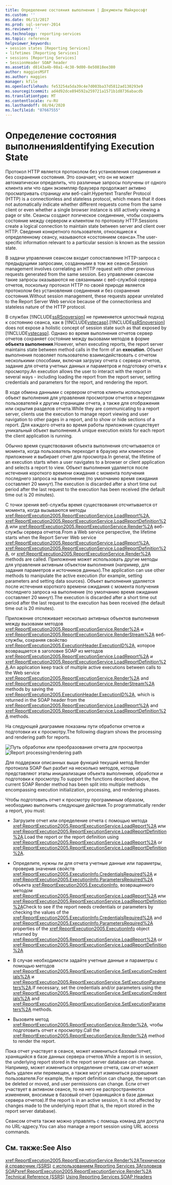 ```yaml
---
title: Определение состояния выполнения | Документы Майкрософт
ms.custom: ''
ms.date: 06/13/2017
ms.prod: sql-server-2014
ms.reviewer: ''
ms.technology: reporting-services
ms.topic: reference
helpviewer_keywords:
- session states [Reporting Services]
- lifetimes [Reporting Services]
- sessions [Reporting Services]
- SessionHeader SOAP header
ms.assetid: d8143a4b-08a1-4c38-9d00-8e50818ee380
author: maggiesMSFT
ms.author: maggies
manager: kfile
ms.openlocfilehash: fe53254a5da39c4e7d003ba37d5812ad130293e9
ms.sourcegitcommit: ad4d92dce894592a259721a1571b1d8736abacdb
ms.translationtype: MT
ms.contentlocale: ru-RU
ms.lasthandoff: 08/04/2020
ms.locfileid: "87667555"
---
```

# <a name="identifying-execution-state"></a><span data-ttu-id="5baca-102">Определение состояния выполнения</span><span class="sxs-lookup"><span data-stu-id="5baca-102">Identifying Execution State</span></span>
  <span data-ttu-id="5baca-103">Протокол HTTP является протоколом без установления соединения и без сохранения состояния. Это означает, что он не может автоматически определить, что различные запросы получены от одного клиента или что один экземпляр браузера продолжает активно просматривать страницу или веб-сайт.</span><span class="sxs-lookup"><span data-stu-id="5baca-103">Hypertext Transfer Protocol (HTTP) is a connectionless and stateless protocol, which means that it does not automatically indicate whether different requests come from the same client or even whether a single browser instance is still actively viewing a page or site.</span></span> <span data-ttu-id="5baca-104">Сеансы создают логическое соединение, чтобы сохранять состояние между сервером и клиентом по протоколу HTTP.</span><span class="sxs-lookup"><span data-stu-id="5baca-104">Sessions create a logical connection to maintain state between server and client over HTTP.</span></span> <span data-ttu-id="5baca-105">Сведения конкретного пользователя, относящиеся к определенному сеансу, называются «состоянием сеанса».</span><span class="sxs-lookup"><span data-stu-id="5baca-105">The user-specific information relevant to a particular session is known as the session state.</span></span>

 <span data-ttu-id="5baca-106">В задачи управления сеансом входит сопоставление HTTP-запроса с предыдущими запросами, созданными в том же сеансе.</span><span class="sxs-lookup"><span data-stu-id="5baca-106">Session management involves correlating an HTTP request with other previous requests generated from the same session.</span></span> <span data-ttu-id="5baca-107">Без управления сеансом такие запросы оказываются не связанными с веб-службой сервера отчетов, поскольку протокол HTTP по своей природе является протоколом без установления соединения и без сохранения состояния.</span><span class="sxs-lookup"><span data-stu-id="5baca-107">Without session management, these requests appear unrelated to the Report Server Web service because of the connectionless and stateless nature of the HTTP protocol.</span></span>

 <span data-ttu-id="5baca-108">В службах [!INCLUDE[ssRSnoversion](../../includes/ssrsnoversion-md.md)] не применяется целостный подход к состоянию сеанса, как в [!INCLUDE[vstecasp](../../includes/vstecasp-md.md)].</span><span class="sxs-lookup"><span data-stu-id="5baca-108">[!INCLUDE[ssRSnoversion](../../includes/ssrsnoversion-md.md)] does not expose a holistic concept of session state such as that exposed by [!INCLUDE[vstecasp](../../includes/vstecasp-md.md)].</span></span> <span data-ttu-id="5baca-109">Однако во время выполнения отчетов сервер отчетов сохраняет состояние между вызовами методов в форме **объекта выполнения**.</span><span class="sxs-lookup"><span data-stu-id="5baca-109">However, when executing reports, the report server maintains state between method calls in the form of an **execution**.</span></span> <span data-ttu-id="5baca-110">Объект выполнения позволяет пользователю взаимодействовать с отчетом несколькими способами, включая загрузку отчета с сервера отчетов, задание для отчета учетных данных и параметров и подготовку отчета к просмотру.</span><span class="sxs-lookup"><span data-stu-id="5baca-110">An execution allows the user to interact with the report in several ways - including loading the report from the report server, setting credentials and parameters for the report, and rendering the report.</span></span>

 <span data-ttu-id="5baca-111">В ходе обмена данными с сервером отчетов клиенты используют объект выполнения для управления просмотром отчетов и переходами пользователей к другим страницам отчета, а также для отображения или скрытия разделов отчета.</span><span class="sxs-lookup"><span data-stu-id="5baca-111">While they are communicating to a report server, clients use the execution to manage report viewing and user navigation to other pages in a report, and to show or hide sections of a report.</span></span> <span data-ttu-id="5baca-112">Для каждого отчета во время работы приложения существует уникальный объект выполнения.</span><span class="sxs-lookup"><span data-stu-id="5baca-112">A unique execution exists for each report the client application is running.</span></span>

 <span data-ttu-id="5baca-113">Обычно время существования объекта выполнения отсчитывается от момента, когда пользователь переходит в браузер или клиентское приложение и выбирает отчет для просмотра.</span><span class="sxs-lookup"><span data-stu-id="5baca-113">In general, the lifetime of an execution starts when a user navigates to a browser or client application and selects a report to view.</span></span> <span data-ttu-id="5baca-114">Объект выполнения удаляется после истечения короткого времени ожидания с момента получения последнего запроса на выполнение (по умолчанию время ожидания составляет 20 минут).</span><span class="sxs-lookup"><span data-stu-id="5baca-114">The execution is discarded after a short time out period after the last request to the execution has been received (the default time out is 20 minutes).</span></span>

 <span data-ttu-id="5baca-115">С точки зрения веб-службы время существования отсчитывается от момента, когда вызываются методы <xref:ReportExecution2005.ReportExecutionService.LoadReport%2A>, <xref:ReportExecution2005.ReportExecutionService.LoadReportDefinition%2A> или <xref:ReportExecution2005.ReportExecutionService.Render%2A> веб-службы сервера отчетов.</span><span class="sxs-lookup"><span data-stu-id="5baca-115">From a Web service perspective, the lifetime starts when the Report Server Web service <xref:ReportExecution2005.ReportExecutionService.LoadReport%2A>, <xref:ReportExecution2005.ReportExecutionService.LoadReportDefinition%2A>, or <xref:ReportExecution2005.ReportExecutionService.Render%2A> methods are called.</span></span> <span data-ttu-id="5baca-116">Приложение может использовать другие методы для управления активным объектом выполнения (например, для задания параметров и источников данных).</span><span class="sxs-lookup"><span data-stu-id="5baca-116">The application can use other methods to manipulate the active execution (for example, setting parameters and setting data sources).</span></span> <span data-ttu-id="5baca-117">Объект выполнения удаляется после истечения короткого времени ожидания с момента получения последнего запроса на выполнение (по умолчанию время ожидания составляет 20 минут).</span><span class="sxs-lookup"><span data-stu-id="5baca-117">The execution is discarded after a short time out period after the last request to the execution has been received (the default time out is 20 minutes).</span></span>

 <span data-ttu-id="5baca-118">Приложение отслеживает несколько активных объектов выполнения между вызовами методов <xref:ReportExecution2005.ReportExecutionService.Render%2A> и <xref:ReportExecution2005.ReportExecutionService.RenderStream%2A> веб-службы, сохраняя свойство <xref:ReportExecution2005.ExecutionHeader.ExecutionID%2A>, которое возвращается в заголовке SOAP из методов <xref:ReportExecution2005.ReportExecutionService.LoadReport%2A> и <xref:ReportExecution2005.ReportExecutionService.LoadReportDefinition%2A>.</span><span class="sxs-lookup"><span data-stu-id="5baca-118">An application keep track of multiple active executions between calls to the Web service <xref:ReportExecution2005.ReportExecutionService.Render%2A> and <xref:ReportExecution2005.ReportExecutionService.RenderStream%2A> methods by saving the <xref:ReportExecution2005.ExecutionHeader.ExecutionID%2A>, which is returned in the SOAP header from the <xref:ReportExecution2005.ReportExecutionService.LoadReport%2A> and <xref:ReportExecution2005.ReportExecutionService.LoadReportDefinition%2A> methods.</span></span>

 <span data-ttu-id="5baca-119">На следующей диаграмме показаны пути обработки отчетов и подготовки их к просмотру.</span><span class="sxs-lookup"><span data-stu-id="5baca-119">The following diagram shows the processing and rendering path for reports.</span></span>

 <span data-ttu-id="5baca-120">![Путь обработки или преобразования отчета для просмотра](../../../2014/reporting-services/media/rs-render-process-diagram.gif "Путь обработки или преобразования отчета для просмотра")</span><span class="sxs-lookup"><span data-stu-id="5baca-120">![Report processing/rendering path](../../../2014/reporting-services/media/rs-render-process-diagram.gif "Report processing/rendering path")</span></span>

 <span data-ttu-id="5baca-121">Для поддержки описанных выше функций текущий метод Render протокола SOAP был разбит на несколько методов, которые представляют этапы инициализации объекта выполнения, обработки и подготовки к просмотру.</span><span class="sxs-lookup"><span data-stu-id="5baca-121">To support the functions described above, the current SOAP Render method has been split into multiple methods encompassing execution initialization, processing, and rendering phases.</span></span>

 <span data-ttu-id="5baca-122">Чтобы подготовить отчет к просмотру программным образом, необходимо выполнить следующие действия.</span><span class="sxs-lookup"><span data-stu-id="5baca-122">To programmatically render a report, you must:</span></span>

-   <span data-ttu-id="5baca-123">Загрузите отчет или определение отчета с помощью метода <xref:ReportExecution2005.ReportExecutionService.LoadReport%2A> или <xref:ReportExecution2005.ReportExecutionService.LoadReportDefinition%2A>.</span><span class="sxs-lookup"><span data-stu-id="5baca-123">Load the report or the report definition using <xref:ReportExecution2005.ReportExecutionService.LoadReport%2A> or <xref:ReportExecution2005.ReportExecutionService.LoadReportDefinition%2A>.</span></span>

-   <span data-ttu-id="5baca-124">Определите, нужны ли для отчета учетные данные или параметры, проверив значения свойств <xref:ReportExecution2005.ExecutionInfo.CredentialsRequired%2A> и <xref:ReportExecution2005.ExecutionInfo.ParametersRequired%2A> объекта <xref:ReportExecution2005.ExecutionInfo>, возвращенного методом <xref:ReportExecution2005.ReportExecutionService.LoadReport%2A> или <xref:ReportExecution2005.ReportExecutionService.LoadReportDefinition%2A></span><span class="sxs-lookup"><span data-stu-id="5baca-124">Check to see if the report needs credentials or parameters by checking the values of the <xref:ReportExecution2005.ExecutionInfo.CredentialsRequired%2A> and <xref:ReportExecution2005.ExecutionInfo.ParametersRequired%2A> properties of the <xref:ReportExecution2005.ExecutionInfo> object returned by <xref:ReportExecution2005.ReportExecutionService.LoadReport%2A> or <xref:ReportExecution2005.ReportExecutionService.LoadReportDefinition%2A></span></span>

-   <span data-ttu-id="5baca-125">В случае необходимости задайте учетные данные и параметры с помощью методов <xref:ReportExecution2005.ReportExecutionService.SetExecutionCredentials%2A> и <xref:ReportExecution2005.ReportExecutionService.SetExecutionParameters%2A>.</span><span class="sxs-lookup"><span data-stu-id="5baca-125">If necessary, set the credentials and/or parameters using the <xref:ReportExecution2005.ReportExecutionService.SetExecutionCredentials%2A> and <xref:ReportExecution2005.ReportExecutionService.SetExecutionParameters%2A> methods.</span></span>

-   <span data-ttu-id="5baca-126">Вызовите метод <xref:ReportExecution2005.ReportExecutionService.Render%2A>, чтобы подготовить отчет к просмотру.</span><span class="sxs-lookup"><span data-stu-id="5baca-126">Call the <xref:ReportExecution2005.ReportExecutionService.Render%2A> method to render the report.</span></span>

 <span data-ttu-id="5baca-127">Пока отчет участвует в сеансе, может измениться базовый отчет, хранящийся в базе данных сервера отчетов.</span><span class="sxs-lookup"><span data-stu-id="5baca-127">While a report is in session, the underlying report stored in the report server database can change.</span></span> <span data-ttu-id="5baca-128">Например, может измениться определение отчета, сам отчет может быть удален или перемещен, а также могут измениться разрешения пользователя.</span><span class="sxs-lookup"><span data-stu-id="5baca-128">For example, the report definition can change, the report can be deleted or moved, and user permissions can change.</span></span> <span data-ttu-id="5baca-129">Если отчет участвует в активном сеансе, то на него не распространяются изменения, вносимые в базовый отчет (хранящийся в базе данных сервера отчетов).</span><span class="sxs-lookup"><span data-stu-id="5baca-129">If the report is in an active session, it is not affected by changes made to the underlying report (that is, the report stored in the report server database).</span></span>

 <span data-ttu-id="5baca-130">Сеансом отчета также можно управлять с помощь команд для доступа по URL-адресу.</span><span class="sxs-lookup"><span data-stu-id="5baca-130">You can also manage a report session using URL access commands.</span></span>

## <a name="see-also"></a><span data-ttu-id="5baca-131">См. также:</span><span class="sxs-lookup"><span data-stu-id="5baca-131">See Also</span></span>
 <span data-ttu-id="5baca-132"><xref:ReportExecution2005.ReportExecutionService.Render%2A>[Технический справочник &#40;SSRS&#41;](../../../2014/reporting-services/technical-reference-ssrs.md) [с использованием Reporting Services ЗАголовков SOAP](../report-server-web-service-net-framework-soap-headers/using-reporting-services-soap-headers.md)</span><span class="sxs-lookup"><span data-stu-id="5baca-132"><xref:ReportExecution2005.ReportExecutionService.Render%2A> [Technical Reference &#40;SSRS&#41;](../../../2014/reporting-services/technical-reference-ssrs.md) [Using Reporting Services SOAP Headers](../report-server-web-service-net-framework-soap-headers/using-reporting-services-soap-headers.md)</span></span>


